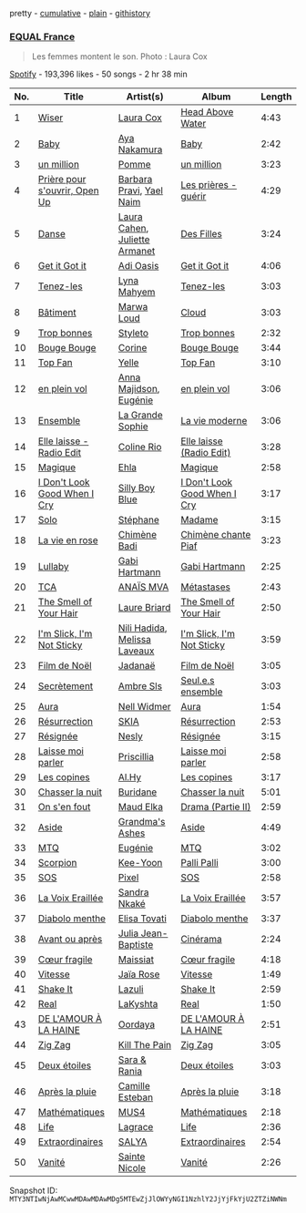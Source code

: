 pretty - [cumulative](/playlists/cumulative/37i9dQZF1DX4kZR8vL5oVX.md) - [plain](/playlists/plain/37i9dQZF1DX4kZR8vL5oVX) - [githistory](https://github.githistory.xyz/mackorone/spotify-playlist-archive/blob/main/playlists/plain/37i9dQZF1DX4kZR8vL5oVX)

### [EQUAL France](https://open.spotify.com/playlist/37i9dQZF1DX4kZR8vL5oVX)

> Les femmes montent le son\. Photo : Laura Cox

[Spotify](https://open.spotify.com/user/spotify) - 193,396 likes - 50 songs - 2 hr 38 min

| No. | Title | Artist(s) | Album | Length |
|---|---|---|---|---|
| 1 | [Wiser](https://open.spotify.com/track/2FSV48YfUnv3veNV6Q8i7s) | [Laura Cox](https://open.spotify.com/artist/1Olw3LDdz2RWOLV491bG75) | [Head Above Water](https://open.spotify.com/album/43wOARGtAmtXQV41znk4Lj) | 4:43 |
| 2 | [Baby](https://open.spotify.com/track/5uKJiHdlDBz53cM1qZd0yB) | [Aya Nakamura](https://open.spotify.com/artist/7IlRNXHjoOCgEAWN5qYksg) | [Baby](https://open.spotify.com/album/5IdztduZ9UaHxZm0xDyEyA) | 2:42 |
| 3 | [un million](https://open.spotify.com/track/3l2sADKbSEpg1F72iiZV6j) | [Pomme](https://open.spotify.com/artist/6e3pZKXUxrPfnUPJ960Hd9) | [un million](https://open.spotify.com/album/2ltFJFhFDJmBvCtDdVyWnF) | 3:23 |
| 4 | [Prière pour s'ouvrir, Open Up](https://open.spotify.com/track/3mAkUn1xvxDnJh0GenmFwq) | [Barbara Pravi](https://open.spotify.com/artist/3L4wiBOSDLkJ18OISXZDA8), [Yael Naim](https://open.spotify.com/artist/32aFdXARUiqP81SXqIPD4w) | [Les prières \- guérir](https://open.spotify.com/album/3xWFIW7ROsdBjOBzCe4X5X) | 4:29 |
| 5 | [Danse](https://open.spotify.com/track/6GttrypZR2MiSnuF4Ei49l) | [Laura Cahen](https://open.spotify.com/artist/7F6KYZeQpL5MqAnMFG8a4F), [Juliette Armanet](https://open.spotify.com/artist/61CPKXT0bcKj8MKTNTMOXa) | [Des Filles](https://open.spotify.com/album/6vCtiBVhPmUooPo8Dq6DSr) | 3:24 |
| 6 | [Get it Got it](https://open.spotify.com/track/2o48KqCXGtUmJPLvhVQMVn) | [Adi Oasis](https://open.spotify.com/artist/5RRfTrwXUGYiBB0DMV4hyh) | [Get it Got it](https://open.spotify.com/album/3QoqsVzvgBpuMaWr2S3xPg) | 4:06 |
| 7 | [Tenez\-les](https://open.spotify.com/track/37ESM3vFbqd9AufCc2Lo8E) | [Lyna Mahyem](https://open.spotify.com/artist/0Yj3N31EWXHc6e3eDyJPLP) | [Tenez\-les](https://open.spotify.com/album/33rtoexxM8t9yLuqCIJOO9) | 3:03 |
| 8 | [Bâtiment](https://open.spotify.com/track/7HxYJbClLyojdDkMPLBghR) | [Marwa Loud](https://open.spotify.com/artist/46wEUZyujVrFSrdCnTKQmV) | [Cloud](https://open.spotify.com/album/217M10Fi7Xd6PtIYx5cU1Q) | 3:03 |
| 9 | [Trop bonnes](https://open.spotify.com/track/31TWH0ExBSFWfQqEmDnLzG) | [Styleto](https://open.spotify.com/artist/4vbZKiwmvbbW6onily9SJ5) | [Trop bonnes](https://open.spotify.com/album/1d5vTrUDJ7OrB5KaLg4lIx) | 2:32 |
| 10 | [Bouge Bouge](https://open.spotify.com/track/5xn8wmBtg7BuEerOpxHKuS) | [Corine](https://open.spotify.com/artist/6vs7gfG3OVDyBiY7loLsyQ) | [Bouge Bouge](https://open.spotify.com/album/4dj9gnMnHuDNjqZT3FcceM) | 3:44 |
| 11 | [Top Fan](https://open.spotify.com/track/4DHT5FB2rVe1PuJMcgZmg2) | [Yelle](https://open.spotify.com/artist/0WbqAlM1WvfUD6dF7omThd) | [Top Fan](https://open.spotify.com/album/0mbMLXHFzPZsIMJNpChwtX) | 3:10 |
| 12 | [en plein vol](https://open.spotify.com/track/0qE2TLnemJVGb93aPB4BU4) | [Anna Majidson](https://open.spotify.com/artist/7jfJJuEsycOiEc2n4fCM7z), [Eugénie](https://open.spotify.com/artist/47aUSMdD5Sf0DpeOCyPL5K) | [en plein vol](https://open.spotify.com/album/1ybTjnD1JeEL8iQjcxh4Lt) | 3:06 |
| 13 | [Ensemble](https://open.spotify.com/track/5rNCGV7cpavCyOb2z5ZPCM) | [La Grande Sophie](https://open.spotify.com/artist/76IqDKTydgWzyIuNpUD3Jg) | [La vie moderne](https://open.spotify.com/album/0X3Pm62o5AcaGuxoAtV0tJ) | 3:06 |
| 14 | [Elle laisse \- Radio Edit](https://open.spotify.com/track/01gFlEXnkRNkgtN7jPjByI) | [Coline Rio](https://open.spotify.com/artist/0avwZ2v9jOgVLB1IfimwdA) | [Elle laisse \(Radio Edit\)](https://open.spotify.com/album/2iFptJp3EGJagpx0KdWlcr) | 3:28 |
| 15 | [Magique](https://open.spotify.com/track/27VZiMwOY5RrMT22shw1XY) | [Ehla](https://open.spotify.com/artist/5KXt8UHaa6JBSYltw052Cp) | [Magique](https://open.spotify.com/album/1QovWMxy4xIatjjkvvqD1W) | 2:58 |
| 16 | [I Don't Look Good When I Cry](https://open.spotify.com/track/6aRH09JPYuApK327fCwc0p) | [Silly Boy Blue](https://open.spotify.com/artist/4m9uyzV105Mtdiz7mEco9J) | [I Don't Look Good When I Cry](https://open.spotify.com/album/7cMMZSXRunT2qrkkqqiMi3) | 3:17 |
| 17 | [Solo](https://open.spotify.com/track/3bfW2D6xj3mspwxwi3ieyl) | [Stéphane](https://open.spotify.com/artist/1ONaDILNtXKICFlrBdmgif) | [Madame](https://open.spotify.com/album/55Ya1piow9PzoMfpGfswLd) | 3:15 |
| 18 | [La vie en rose](https://open.spotify.com/track/5y6ZqitevGExQb5GHRHllf) | [Chimène Badi](https://open.spotify.com/artist/04kcokUKRXC8btCcOMLi8z) | [Chimène chante Piaf](https://open.spotify.com/album/0fc2HMTq4XMEuiI2TszK07) | 3:23 |
| 19 | [Lullaby](https://open.spotify.com/track/196ohVPwqFXEJ0oZPqSGSz) | [Gabi Hartmann](https://open.spotify.com/artist/0SKanyzuV3xDc5Irtwyqbn) | [Gabi Hartmann](https://open.spotify.com/album/1blq9cHNkbEFBPNUyUNRLv) | 2:25 |
| 20 | [TCA](https://open.spotify.com/track/4yEkxp1EfjN8srcTPqeIjc) | [ANAÏS MVA](https://open.spotify.com/artist/2MBvn4Y3ugNmUlWp1W65QL) | [Métastases](https://open.spotify.com/album/4JJurlAtMh6nFIhDHWLBaX) | 2:43 |
| 21 | [The Smell of Your Hair](https://open.spotify.com/track/6jD1IiSNuKkTL6EGEhFQk7) | [Laure Briard](https://open.spotify.com/artist/01kBbtD0A37qtJ9EdA3Fm1) | [The Smell of Your Hair](https://open.spotify.com/album/5ShXw6uLiiBezqx1ODEABH) | 2:50 |
| 22 | [I'm Slick, I'm Not Sticky](https://open.spotify.com/track/3hKyP0PBrMleVrnTpo0Xlt) | [Nili Hadida](https://open.spotify.com/artist/6WEbJueFZyzOeg2O6oNPE9), [Melissa Laveaux](https://open.spotify.com/artist/5Vby8ALwGN41v2nXpu2TSO) | [I'm Slick, I'm Not Sticky](https://open.spotify.com/album/4VVL6yyQjrXSkgKNTOM0YB) | 3:59 |
| 23 | [Film de Noël](https://open.spotify.com/track/1Pw3eJmD4CagGxr56mer4A) | [Jadanaë](https://open.spotify.com/artist/7qWpcLPHqE4eMj41jlOjvs) | [Film de Noël](https://open.spotify.com/album/3VG1a2eXgCwefFcjDtv0IT) | 3:05 |
| 24 | [Secrètement](https://open.spotify.com/track/1F2wU8xgLtOrdO9uMm35J5) | [Ambre Sls](https://open.spotify.com/artist/3cMsbhJUy9mujVSPtMzxe9) | [Seul.e.s ensemble](https://open.spotify.com/album/22PysEUEk7LL4IvvaUH95R) | 3:03 |
| 25 | [Aura](https://open.spotify.com/track/5KlrAjhvGGi4hcsaxagCfj) | [Nell Widmer](https://open.spotify.com/artist/3Wt1O2klP0ptRHnUwBjQx2) | [Aura](https://open.spotify.com/album/7uTr0JAZXBRXQ3UY8jQce6) | 1:54 |
| 26 | [Résurrection](https://open.spotify.com/track/5AIWc2iRAqajZIeboTMiKN) | [SKIA](https://open.spotify.com/artist/1LWNlonORpAMLWHJCaCwtE) | [Résurrection](https://open.spotify.com/album/0tWuRwuMkGgWBwXpgj2mwy) | 2:53 |
| 27 | [Résignée](https://open.spotify.com/track/6dilPsFJWBb7UiyLVOYY7n) | [Nesly](https://open.spotify.com/artist/7mlT0u4rarQ2SkRMEWme8L) | [Résignée](https://open.spotify.com/album/1AW1TKdEei7KQRYmjsLcNs) | 3:15 |
| 28 | [Laisse moi parler](https://open.spotify.com/track/5ToVd0is6zooP4SRrJIl1h) | [Priscillia](https://open.spotify.com/artist/08BtABqyRZTgHfc97fVZrK) | [Laisse moi parler](https://open.spotify.com/album/6NC7UTVutjBqXn5nZLMXgk) | 2:58 |
| 29 | [Les copines](https://open.spotify.com/track/5N0CUQhUcmAv07oUmhO4qz) | [Al.Hy](https://open.spotify.com/artist/0srSsrvpoaTJUUxha38C4H) | [Les copines](https://open.spotify.com/album/0Q5EgRpVmpdY1l8OkmQOqU) | 3:17 |
| 30 | [Chasser la nuit](https://open.spotify.com/track/3veYbZBWd7nB4sAc2hVyng) | [Buridane](https://open.spotify.com/artist/3ndD9AltDMsxCTqZNuuYaX) | [Chasser la nuit](https://open.spotify.com/album/4ZkzIGeAxUmWovGPchZUDb) | 5:01 |
| 31 | [On s'en fout](https://open.spotify.com/track/2Rckl4cG3BpVNor01Dp1OQ) | [Maud Elka](https://open.spotify.com/artist/2U3zSgyMqytkWn9ZmX94ZR) | [Drama \(Partie II\)](https://open.spotify.com/album/0EsDUFsahyHF3yksO3o5vW) | 2:59 |
| 32 | [Aside](https://open.spotify.com/track/5Fe9Bj6scJb9GDXbpyCb7q) | [Grandma's Ashes](https://open.spotify.com/artist/3njH8IdvpiDn8UIV0BoYoY) | [Aside](https://open.spotify.com/album/3riw3aRUSoj595rdQ7E4wP) | 4:49 |
| 33 | [MTQ](https://open.spotify.com/track/28FicbHX0Z1tnLdPdsIyKS) | [Eugénie](https://open.spotify.com/artist/47aUSMdD5Sf0DpeOCyPL5K) | [MTQ](https://open.spotify.com/album/3sXkOYF2xXYdLXonUN7n7f) | 3:02 |
| 34 | [Scorpion](https://open.spotify.com/track/0PGUv5JPokL5rvYbIQjqwk) | [Kee\-Yoon](https://open.spotify.com/artist/3KL4cyQFwcsvXdikuD2sSQ) | [Palli Palli](https://open.spotify.com/album/1Q5CceMgEko6T4Wic0Tdec) | 3:00 |
| 35 | [SOS](https://open.spotify.com/track/2N8ow8sLsVrSwPNejTXoie) | [Pixel](https://open.spotify.com/artist/1rmUeanBa7ccqHR6uOIFZV) | [SOS](https://open.spotify.com/album/6Deslxr2vK4qIpb8iXFBei) | 2:58 |
| 36 | [La Voix Eraillée](https://open.spotify.com/track/6ohdRBxMq35KLdpX6JMEXR) | [Sandra Nkaké](https://open.spotify.com/artist/3U64fTRteltD8kzsxWqfri) | [La Voix Eraillée](https://open.spotify.com/album/0aBnaDWBjVyJhppGyx8ESf) | 3:57 |
| 37 | [Diabolo menthe](https://open.spotify.com/track/2QwFCDUaOIsgvvm3EdCOCL) | [Elisa Tovati](https://open.spotify.com/artist/4X9M41I7WyckA4qjzo17pX) | [Diabolo menthe](https://open.spotify.com/album/1VzsrROqwH7oj8ou8IXp53) | 3:37 |
| 38 | [Avant ou après](https://open.spotify.com/track/6hA8rl7PJa05qrYwGP2gsd) | [Julia Jean\-Baptiste](https://open.spotify.com/artist/6YJvTbBj1vgz35rqWrhv81) | [Cinérama](https://open.spotify.com/album/5P2ENyl9oYsqKXVdyhJkcc) | 2:24 |
| 39 | [Cœur fragile](https://open.spotify.com/track/6aVRs1zr8v44ZONMcRdPTz) | [Maissiat](https://open.spotify.com/artist/2ZUpe06uC011TqhQjBhB0n) | [Cœur fragile](https://open.spotify.com/album/7h6wGohQ8LHnqPwBLHUGUy) | 4:18 |
| 40 | [Vitesse](https://open.spotify.com/track/0RB5xn1rkx6sS4Zbf3EBL2) | [Jaïa Rose](https://open.spotify.com/artist/3uwTDwvi4L9Zo18M5oiZ3Y) | [Vitesse](https://open.spotify.com/album/2XlZFF9kSHaZ1OgBKY1KWp) | 1:49 |
| 41 | [Shake It](https://open.spotify.com/track/7LaLh78dbY2vHxfVIrs6vj) | [Lazuli](https://open.spotify.com/artist/5KGjhTaGG0FvcOtQRAvoCE) | [Shake It](https://open.spotify.com/album/6pqbLAroOiibEHj5sB7upJ) | 2:59 |
| 42 | [Real](https://open.spotify.com/track/0cs89VlZlqbkyURfUIsXjz) | [LaKyshta](https://open.spotify.com/artist/3vHGvPrLs0j6CDgNkzwcxO) | [Real](https://open.spotify.com/album/5pZU4cVfT6DSFEjbnHBLGx) | 1:50 |
| 43 | [DE L'AMOUR À LA HAINE](https://open.spotify.com/track/69FaigNU1wGOVXVgWZvh0e) | [Oordaya](https://open.spotify.com/artist/7JWxRPYnCGaZPh1L44NWtY) | [DE L'AMOUR À LA HAINE](https://open.spotify.com/album/5MpYxpo46OibNEu7IVHX2j) | 2:51 |
| 44 | [Zig Zag](https://open.spotify.com/track/2JoVZa2O5PlyewoL1AG8hq) | [Kill The Pain](https://open.spotify.com/artist/2HdD6RZrZ6YPMnzgP23KhL) | [Zig Zag](https://open.spotify.com/album/2boPNbNjsiXLH7jfz0E37j) | 3:05 |
| 45 | [Deux étoiles](https://open.spotify.com/track/24IbMbGQsuYIni1DIb1lD8) | [Sara & Rania](https://open.spotify.com/artist/1GWSym3fqkEaG3LH8ulEgm) | [Deux étoiles](https://open.spotify.com/album/0OrtQM1sG8PXD3kdLaTXFZ) | 3:03 |
| 46 | [Après la pluie](https://open.spotify.com/track/0wZ42SInUC8h0CwDYxvv42) | [Camille Esteban](https://open.spotify.com/artist/6j9PTgmAgLMmBXOgQxo6vU) | [Après la pluie](https://open.spotify.com/album/5Butzg6MAx1aEENIPH6X1J) | 3:18 |
| 47 | [Mathématiques](https://open.spotify.com/track/4vnLY3Kte7w8EhLoviMDlq) | [MUS4](https://open.spotify.com/artist/28fbKmZcU706c0zqRvUpXm) | [Mathématiques](https://open.spotify.com/album/1OQWEDEzqFiDv5Gkws7kV3) | 2:18 |
| 48 | [Life](https://open.spotify.com/track/4yR6CrdwRdYM1gtdb0Fc20) | [Lagrace](https://open.spotify.com/artist/3cnjExpCt2Ev7qI4aBXRQl) | [Life](https://open.spotify.com/album/06AmeZNlbWDcI2veFYJUe6) | 2:36 |
| 49 | [Extraordinaires](https://open.spotify.com/track/3tMjsLbbAae9rSDYPIp3LB) | [SALYA](https://open.spotify.com/artist/2xXqtqQ3MyZVlE7mp1l8ef) | [Extraordinaires](https://open.spotify.com/album/7K95pF4vgSCs08spdf9r6i) | 2:54 |
| 50 | [Vanité](https://open.spotify.com/track/27R2sErEgaKKKXCsh1cZj1) | [Sainte Nicole](https://open.spotify.com/artist/3CUCwpcTC3QHXCilDsw51Q) | [Vanité](https://open.spotify.com/album/4x5PJs3AoEAFiz0cgAy04Q) | 2:26 |

Snapshot ID: `MTY3NTIwNjAwMCwwMDAwMDAwMDg5MTEwZjJlOWYyNGI1NzhlY2JjYjFkYjU2ZTZiNWNm`
